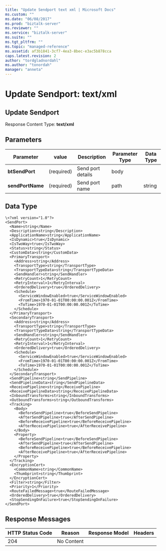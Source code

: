 ```yaml
---
title: "Update Sendport text xml | Microsoft Docs"
ms.custom: ""
ms.date: "06/08/2017"
ms.prod: "biztalk-server"
ms.reviewer: ""
ms.service: "biztalk-server"
ms.suite: ""
ms.tgt_pltfrm: ""
ms.topic: "managed-reference"
ms.assetid: af3b1841-3cf7-4ea3-8bec-e3ac5b878cca
caps.latest.revision: 2
author: "tordgladnordahl"
ms.author: "tonordah"
manager: "anneta"
---
```

# Update Sendport: text/xml
## Update Sendport				
							
  Response Content Type: **text/xml**							
							
## Parameters							
							
							
							
Parameter|value  |Description  |Parameter Type|Data Type|							
---------|---------|---------|---------|---------							
**btSendPort** |(required)|Send port details|body||  							
**sendPortName** |(required)|Send port name|path|string|					

## Data Type		

```
\<?xml version="1.0"?>
<SendPort>
  <Name>string</Name>
  <Description>string</Description>
  <ApplicationName>string</ApplicationName>
  <IsDynamic>true</IsDynamic>
  <IsTwoWay>true</IsTwoWay>
  <Status>string</Status>
  <CustomData>string</CustomData>
  <PrimaryTransport>
    <Address>string</Address>
    <TransportType>string</TransportType>
    <TransportTypeData>string</TransportTypeData>
    <SendHandler>string</SendHandler>
    <RetryCount>1</RetryCount>
    <RetryInterval>1</RetryInterval>
    <OrderedDelivery>true</OrderedDelivery>
    <Schedule>
      <ServiceWindowEnabled>true</ServiceWindowEnabled>
      <FromTime>1970-01-01T00:00:00.001Z</FromTime>
      <ToTime>1970-01-01T00:00:00.001Z</ToTime>
    </Schedule>
  </PrimaryTransport>
  <SecondaryTransport>
    <Address>string</Address>
    <TransportType>string</TransportType>
    <TransportTypeData>string</TransportTypeData>
    <SendHandler>string</SendHandler>
    <RetryCount>1</RetryCount>
    <RetryInterval>1</RetryInterval>
    <OrderedDelivery>true</OrderedDelivery>
    <Schedule>
      <ServiceWindowEnabled>true</ServiceWindowEnabled>
      <FromTime>1970-01-01T00:00:00.001Z</FromTime>
      <ToTime>1970-01-01T00:00:00.001Z</ToTime>
    </Schedule>
  </SecondaryTransport>
  <SendPipeline>string</SendPipeline>
  <SendPipelineData>string</SendPipelineData>
  <ReceivePipeline>string</ReceivePipeline>
  <ReceivePipelineData>string</ReceivePipelineData>
  <InboundTransforms>string</InboundTransforms>
  <OutboundTransforms>string</OutboundTransforms>
  <Tracking>
    <Body>
      <BeforeSendPipeline>true</BeforeSendPipeline>
      <AfterSendPipeline>true</AfterSendPipeline>
      <BeforeReceivePipeline>true</BeforeReceivePipeline>
      <AfterReceivePipeline>true</AfterReceivePipeline>
    </Body>
    <Property>
      <BeforeSendPipeline>true</BeforeSendPipeline>
      <AfterSendPipeline>true</AfterSendPipeline>
      <BeforeReceivePipeline>true</BeforeReceivePipeline>
      <AfterReceivePipeline>true</AfterReceivePipeline>
    </Property>
  </Tracking>
  <EncryptionCert>
    <CommonName>string</CommonName>
    <Thumbprint>string</Thumbprint>
  </EncryptionCert>
  <Filter>string</Filter>
  <Priority>1</Priority>
  <RouteFailedMessage>true</RouteFailedMessage>
  <OrderedDelivery>true</OrderedDelivery>
  <StopSendingOnFailure>true</StopSendingOnFailure>
</SendPort>

```

						
							
## Response Messages							
							
							
HTTP Status Code  |Reason  |Response Model  |Headers  							
---------|---------|---------|---------							
204     |  No Content       |         |        |							
